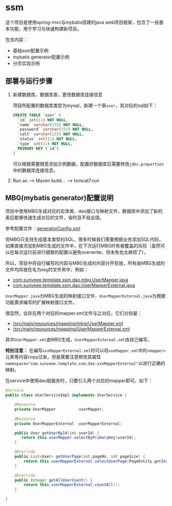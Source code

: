 # ssm
这个项目是使用spring-mvc与mybatis搭建的java web项目框架，包含了一些基本功能，用于学习与快速构建新项目。

包含内容：
- 基础ssm配置示例
- mybatis generator配置示例
- 分页实现示例

## 部署与运行步骤
1. 新建数据库、数据库表，更改数据库连接信息

    项目所配置的数据库类型为*mysql*，新建一个表`user`，其对应的sql如下：
    ```sql
    CREATE TABLE `user` (
      `id` int(11) NOT NULL,
      `name` varchar(255) NOT NULL,
      `password` varchar(255) NOT NULL,
      `salt` varchar(255) NOT NULL,
      `status` int(11) NOT NULL,
      `type` int(11) NOT NULL,
      PRIMARY KEY (`id`)
    )
    ```
    可以根据需要随意添加示例数据，配置好数据库后需要修改`jdbc.properties`中的数据库连接信息。
    
2. Run as --> Maven build... --> tomcat7:run

## MBG(mybatis generator)配置说明

项目中使用MBG生成对应的实体类、dao接口与映射文件，数据库中添加了新的表后能够快速生成对应的文件，省时且不易出错。

参考配置文件：[generatorConfig.xml](https://github.com/Sunxiai51/ssm/blob/master/src/main/resources/generatorConfig.xml)

但MBG只支持生成基本类型的SQL，很多时候我们需要根据业务添加SQL代码，如果直接添加到MBG生成的文件中，在下次运行MBG时有被覆盖的风险（虽然可以在每次运行前进行细致的配置以避免overwrite，但未免也太麻烦了）。

所以，项目中将自行编写的内容与MBG生成的内容分开存放，所有由MBG生成的文件均存放在名为`mbg`的文件夹中，例如：
- [com.sunveee.template.ssm.dao.mbg.UserMapper.java](https://github.com/Sunxiai51/ssm/blob/master/src/main/java/com/sunveee/template/ssm/dao/mbg/UserMapper.java)
- [com.sunveee.template.ssm.dao.UserMapperExternal.java](https://github.com/Sunxiai51/ssm/blob/master/src/main/java/com/sunveee/template/ssm/dao/UserMapperExternal.java)

`UserMapper.java`为MBG生成的映射接口文件，`UserMapperExternal.java`为根据功能需求编写的扩展映射接口文件。

很显然，会存在两个对应的mapper.xml文件与之对应，它们分别是：
- [/src/main/resources/mapping/mbg/UserMapper.xml](https://github.com/Sunxiai51/ssm/blob/master/src/main/resources/mapping/mbg/UserMapper.xml)
- [/src/main/resources/mapping/UserMapperExternal.xml](https://github.com/Sunxiai51/ssm/blob/master/src/main/resources/mapping/UserMapperExternal.xml)

其中`UserMapper.xml`由MBG生成，`UserMapperExternal.xml`由自己编写。

**特别注意：**
在编写`xxxMapperExternal.xml`时可以将`xxxMapper.xml`中的`<mapper>`元素等内容copy过来，但是需要注意修改其属性`namespace="com.sunveee.template.ssm.dao.xxxMapperExternal"`以进行正确的映射。

在service中使用dao层服务时，只要引入两个对应的mapper即可，如下：
```java
@Service
public class UserServiceImpl implements UserService {

    @Resource
    private UserMapper          userMapper;
    
    @Resource
    private UserMapperExternal  userMapperExternal;

    public User getUserById(int userId) {
       return this.userMapper.selectByPrimaryKey(userId);
    }

    @Override
    public List<User> getUserPage(int pageNo, int pageSize) {
        return this.userMapperExternal.selectUserPage(PageEntity.getInstance(pageNo, pageSize));
    }

    @Override
    public Integer getAllUserCount() {
        return this.userMapperExternal.countAll();
    }

}
```
